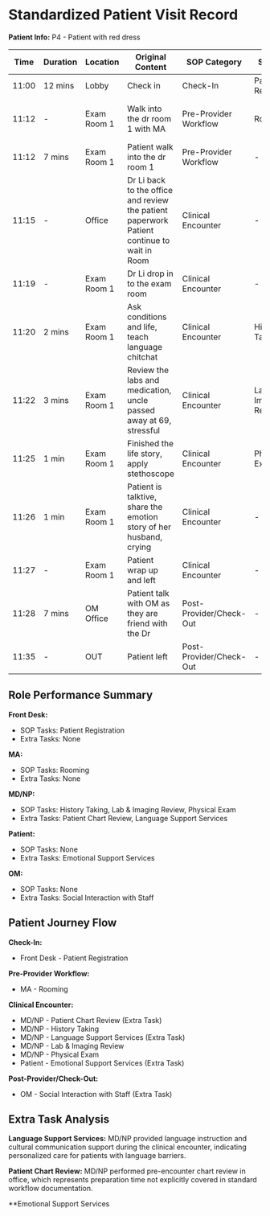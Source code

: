 # Standardized Patient Visit Record

**Patient Info:** P4 - Patient with red dress

| Time | Duration | Location | Original Content | SOP Category | SOP Task | Completed Checklist | Primary Role | Extra Task |
|------|----------|----------|------------------|--------------|----------|-------------------|--------------|------------|
| 11:00 | 12 mins | Lobby | Check in | Check-In | Patient Registration | ☐ Arrival time recorded | Front Desk | - |
| 11:12 | - | Exam Room 1 | Walk into the dr room 1 with MA | Pre-Provider Workflow | Rooming | ☐ Patient called from lobby<br>☐ Escorted to correct room | MA | - |
| 11:12 | 7 mins | Exam Room 1 | Patient walk into the dr room 1 | Pre-Provider Workflow | - | - | Patient | - |
| 11:15 | - | Office | Dr Li back to the office and review the patient paperwork Patient continue to wait in Room | Clinical Encounter | - | - | MD/NP | Patient Chart Review (Extra Task) |
| 11:19 | - | Exam Room 1 | Dr Li drop in to the exam room | Clinical Encounter | - | - | MD/NP | - |
| 11:20 | 2 mins | Exam Room 1 | Ask conditions and life, teach language chitchat | Clinical Encounter | History Taking | ☐ Chief complaint reviewed<br>☐ Past medical/family/social history updated | MD/NP | Language Support Services (Extra Task) |
| 11:22 | 3 mins | Exam Room 1 | Review the labs and medication, uncle passed away at 69, stressful | Clinical Encounter | Lab & Imaging Review | ☐ Results reviewed in EHR<br>☐ Explained to patient | MD/NP | - |
| 11:25 | 1 min | Exam Room 1 | Finished the life story, apply stethoscope | Clinical Encounter | Physical Exam | ☐ Systems examined per complaint | MD/NP | - |
| 11:26 | 1 min | Exam Room 1 | Patient is talktive, share the emotion story of her husband, crying | Clinical Encounter | - | - | Patient | Emotional Support Services (Extra Task) |
| 11:27 | - | Exam Room 1 | Patient wrap up and left | Clinical Encounter | - | - | Patient | - |
| 11:28 | 7 mins | OM Office | Patient talk with OM as they are friend with the Dr | Post-Provider/Check-Out | - | - | OM | Social Interaction with Staff (Extra Task) |
| 11:35 | - | OUT | Patient left | Post-Provider/Check-Out | - | - | Patient | - |

## Role Performance Summary

**Front Desk:**
- SOP Tasks: Patient Registration
- Extra Tasks: None

**MA:**
- SOP Tasks: Rooming
- Extra Tasks: None

**MD/NP:**
- SOP Tasks: History Taking, Lab & Imaging Review, Physical Exam
- Extra Tasks: Patient Chart Review, Language Support Services

**Patient:**
- SOP Tasks: None
- Extra Tasks: Emotional Support Services

**OM:**
- SOP Tasks: None
- Extra Tasks: Social Interaction with Staff

## Patient Journey Flow

**Check-In:**
- Front Desk - Patient Registration

**Pre-Provider Workflow:**
- MA - Rooming

**Clinical Encounter:**
- MD/NP - Patient Chart Review (Extra Task)
- MD/NP - History Taking
- MD/NP - Language Support Services (Extra Task)
- MD/NP - Lab & Imaging Review
- MD/NP - Physical Exam
- Patient - Emotional Support Services (Extra Task)

**Post-Provider/Check-Out:**
- OM - Social Interaction with Staff (Extra Task)

## Extra Task Analysis

**Language Support Services:** MD/NP provided language instruction and cultural communication support during the clinical encounter, indicating personalized care for patients with language barriers.

**Patient Chart Review:** MD/NP performed pre-encounter chart review in office, which represents preparation time not explicitly covered in standard workflow documentation.

**Emotional Support Services